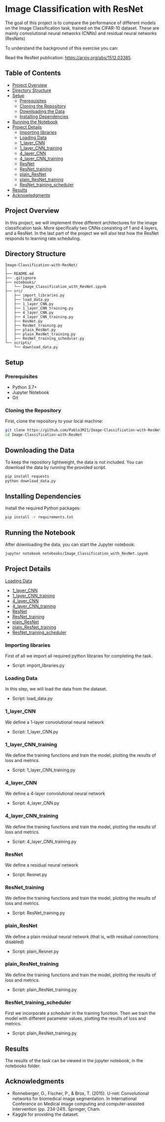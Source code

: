 # Image Classification with ResNet

The goal of this project is to compare the performance of different models on the Image Classification task, trained on the CIFAR-10 dataset. 
These are mainly convolutional neural networks (CNNs) and residual neural networks (ResNets)

To understand the background of this exercise you can:

Read the ResNet publication: https://arxiv.org/abs/1512.03385



## Table of Contents

- [Project Overview](#project-overview)
- [Directory Structure](#directory-structure)
- [Setup](#setup)
  - [Prerequisites](#prerequisites)
  - [Cloning the Repository](#cloning-the-repository)
  - [Downloading the Data](#downloading-the-data)
  - [Installing Dependencies](#installing-dependencies)
- [Running the Notebook](#running-the-notebook)
- [Project Details](#project-details)
  - [Importing libraries](#importing-libraries)
  - [Loading Data](#loading-data)
  - [1_layer_CNN](#1-layer-CNN)
  - [1_layer_CNN_training](#1-layer-CNN-training)
  - [4_layer_CNN](#4-layer-CNN)
  - [4_layer_CNN_training](#4-layer-CNN-training)
  - [ResNet](#ResNet)
  - [ResNet_training](#ResNet-training)
  - [plain_ResNet](#plain-ResNet)
  - [plain_ResNet_training](#plain-ResNet-training)
  - [ResNet_training_scheduler](#ResNet-training-scheduler)
- [Results](#results)
- [Acknowledgments](#acknowledgments)

## Project Overview

In this project, we will implement three different architectures for the image classification task. 
More specifically two CNNs consisting of 1 and 4 layers, and a ResNet. In the last part of the project we will also test how the ResNet responds to learning rate scheduling. 

## Directory Structure

```plaintext
Image-Classification-with-ResNet/
│
├── README.md
├── .gitignore
├── notebooks/
│   └── Image_Classification_with_ResNet.ipynb
├── src/
│   ├── import_libraries.py
│   ├── load_data.py
│   ├── 1_layer_CNN.py
│   ├── 1_layer_CNN_training.py
│   ├── 4_layer_CNN.py
│   ├── 4_layer_CNN_training.py
│   ├── ResNet.py
│   ├── ResNet_training.py
│   ├── plain_ResNet.py
│   ├── plain_ResNet_training.py
│   ├── ResNet_training_scheduler.py
└── scripts/
    └── download_data.py
```
## Setup

### Prerequisites

- Python 3.7+
- Jupyter Notebook
- Git

### Cloning the Repository

First, clone the repository to your local machine:

```sh
git clone https://github.com/PabloJM21/Image-Classification-with-ResNet.git
cd Image-Classification-with-ResNet
```
## Downloading the Data

To keep the repository lightweight, the data is not included. You can download the data by running the provided script.

```sh
pip install requests
python download_data.py

```

## Installing Dependencies

Install the required Python packages:

```sh
pip install -r requirements.txt
```

## Running the Notebook

After downloading the data, you can start the Jupyter notebook:



```sh
jupyter notebook notebooks/Image_Classification_with_ResNet.ipynb
```

## Project Details
[Loading Data](#loading-data)
  - [1_layer_CNN](#1-layer-CNN)
  - [1_layer_CNN_training](#1-layer-CNN-training)
  - [4_layer_CNN](#4-layer-CNN)
  - [4_layer_CNN_training](#4-layer-CNN-training)
  - [ResNet](#ResNet)
  - [ResNet_training](#ResNet-training)
  - [plain_ResNet](#plain-ResNet)
  - [plain_ResNet_training](#plain-ResNet-training)
  - [ResNet_training_scheduler](#ResNet-training-scheduler)

### Importing libraries
First of all we import all required python libraries for completing the task.

- Script: import_libraries.py

### Loading Data

In this step, we will load the data from the dataset. 

- Script: load_data.py

### 1_layer_CNN

We define a 1-layer convolutional neural network

- Script: 1_layer_CNN.py

### 1_layer_CNN_training

We define the training functions and train the model, plotting the results of loss and metrics. 

- Script: 1_layer_CNN_training.py

### 4_layer_CNN

We define a 4-layer convolutional neural network

- Script: 4_layer_CNN.py

### 4_layer_CNN_training

We define the training functions and train the model, plotting the results of loss and metrics. 

- Script: 4_layer_CNN_training.py

### ResNet

We define a residual neural network

- Script: Resnet.py

### ResNet_training

We define the training functions and train the model, plotting the results of loss and metrics. 

- Script: ResNet_training.py

### plain_ResNet

We define a plain residual neural network (that is, with residual connections disabled)

- Script: plain_Resnet.py

### plain_ResNet_training

We define the training functions and train the model, plotting the results of loss and metrics. 

- Script: plain_ResNet_training.py

### ResNet_training_scheduler

First we incorporate a scheduler in the training function. Then we train the model with different parameter values, plotting the results of loss and metrics. 

- Script: plain_ResNet_training.py

## Results
The results of the task can be viewed in the jupyter notebook, in the notebooks folder. 


## Acknowledgments
- Ronneberger, O., Fischer, P., & Brox, T. (2015). U-net: Convolutional networks for biomedical image segmentation. In International Conference on Medical image computing and computer-assisted intervention (pp. 234-241). Springer, Cham.
- Kaggle for providing the dataset.

